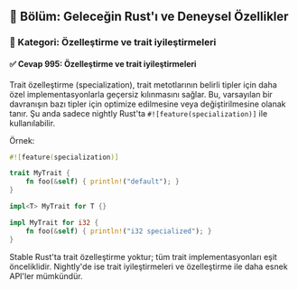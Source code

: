 ## 📘 Bölüm: Geleceğin Rust'ı ve Deneysel Özellikler  
### 🔹 Kategori: Özelleştirme ve trait iyileştirmeleri  
#### ✅ Cevap 995: Özelleştirme ve trait iyileştirmeleri

Trait özelleştirme (specialization), trait metotlarının belirli tipler için daha özel implementasyonlarla geçersiz kılınmasını sağlar. Bu, varsayılan bir davranışın bazı tipler için optimize edilmesine veya değiştirilmesine olanak tanır. Şu anda sadece nightly Rust'ta `#![feature(specialization)]` ile kullanılabilir.

Örnek:

```rust
#![feature(specialization)]

trait MyTrait {
    fn foo(&self) { println!("default"); }
}

impl<T> MyTrait for T {}

impl MyTrait for i32 {
    fn foo(&self) { println!("i32 specialized"); }
}
```

Stable Rust'ta trait özelleştirme yoktur; tüm trait implementasyonları eşit önceliklidir. Nightly'de ise trait iyileştirmeleri ve özelleştirme ile daha esnek API'ler mümkündür.
